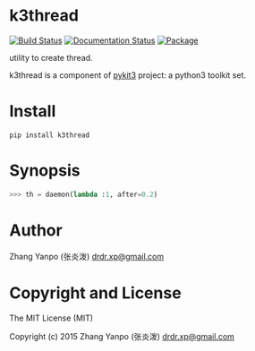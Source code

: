 # k3thread

[![Build Status](https://travis-ci.com/pykit3/k3thread.svg?branch=master)](https://travis-ci.com/pykit3/k3thread)
[![Documentation Status](https://readthedocs.org/projects/k3thread/badge/?version=stable)](https://k3thread.readthedocs.io/en/stable/?badge=stable)
[![Package](https://img.shields.io/pypi/pyversions/k3thread)](https://pypi.org/project/k3thread)

utility to create thread.

k3thread is a component of [pykit3] project: a python3 toolkit set.


# Install

```
pip install k3thread
```

# Synopsis

```python
>>> th = daemon(lambda :1, after=0.2)

```

#   Author

Zhang Yanpo (张炎泼) <drdr.xp@gmail.com>

#   Copyright and License

The MIT License (MIT)

Copyright (c) 2015 Zhang Yanpo (张炎泼) <drdr.xp@gmail.com>


[pykit3]: https://github.com/pykit3